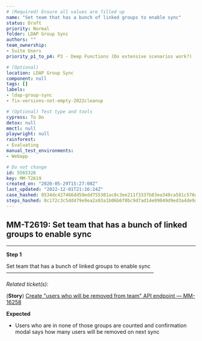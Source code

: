 ```yaml
---
# (Required) Ensure all values are filled up
name: "Set team that has a bunch of linked groups to enable sync"
status: Draft
priority: Normal
folder: LDAP Group Sync
authors: ""
team_ownership: 
- Suite Users
priority_p1_to_p4: P3 - Deep Functions (Do extensive scenarios work?)

# (Optional)
location: LDAP Group Sync
component: null
tags: []
labels: 
- ldap-group-sync
- fix-versions-not-empty-2022cleanup

# (Optional) Test type and tools
cypress: To Do
detox: null
mmctl: null
playwright: null
rainforest: 
- Evaluating
manual_test_environments: 
- Webapp

# Do not change
id: 5565326
key: MM-T2619
created_on: "2020-05-29T15:27:08Z"
last_updated: "2022-12-01T21:16:24Z"
case_hashed: 0534dc427466dd59edd755301ac8c3ee211f3337b83ea348ca581c576dd89f70d1f951e8cda3d5ffad9a99f45de35e30
steps_hashed: 8c172c3c5dd479e9ea2a93a1b06b6f0bc9d7ad14e09049d9ed3a4de9a9ab4e576af2aa516a1ba2919e12fb5e5aad6d4c
---
```


<!-- (Auto-generated) Based on frontmatter's "key" and "name" -->

## MM-T2619: Set team that has a bunch of linked groups to enable sync

---

**Step 1**

Set team that has a bunch of linked groups to enable sync\
————————————————————————————

_Related ticket(s):_

(**Story**) [Create "users who will be removed from team" API endpoint — MM-16258](https://mattermost.atlassian.net/browse/MM-16258)

**Expected**

- Users who are in none of those groups are counted and confirmation modal says how many users will be removed on next sync
